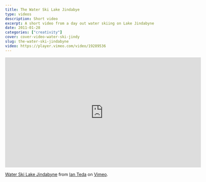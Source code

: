 ```yaml
---
title: The Water Ski Lake Jindabye
type: videos
description: Short video
excerpt: A short video from a day out water skiing on Lake Jindabyne
date: 2011-01-28
categories: ["creativity"]
cover: cover-video-water-ski-jindy
slug: the-water-ski-jindabyne
video: https://player.vimeo.com/video/19289536
---
```


<iframe src="https://player.vimeo.com/video/19289536" width="640" height="360" frameborder="0" webkitallowfullscreen mozallowfullscreen allowfullscreen></iframe>
<p><a href="https://vimeo.com/19289536">Water Ski Lake Jindabyne</a> from <a href="https://vimeo.com/ianteda">Ian Teda</a> on <a href="https://vimeo.com">Vimeo</a>.</p>